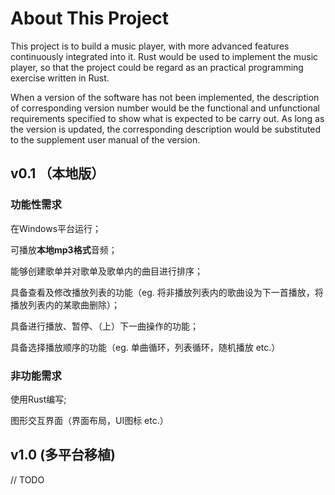 # About This Project

This project is to build a music player, with more advanced features continuously integrated into it. Rust would be used to implement the music player, so that the project could be regard as an practical programming exercise written in Rust.

When a version of the software has not been implemented, the description of corresponding version number would be the functional and unfunctional requirements specified to show what is expected to be carry out. As long as the version is updated, the corresponding description would be substituted to the supplement user manual of the version.

## v0.1 （本地版）

### 功能性需求

在Windows平台运行；

可播放**本地mp3格式**音频；

能够创建歌单并对歌单及歌单内的曲目进行排序；

具备查看及修改播放列表的功能（eg. 将非播放列表内的歌曲设为下一首播放，将播放列表内的某歌曲删除）；

具备进行播放、暂停、（上）下一曲操作的功能；

具备选择播放顺序的功能（eg. 单曲循环，列表循环，随机播放 etc.）



### 非功能需求

使用Rust编写;

图形交互界面（界面布局，UI图标 etc.）



## v1.0 (多平台移植)

// TODO

